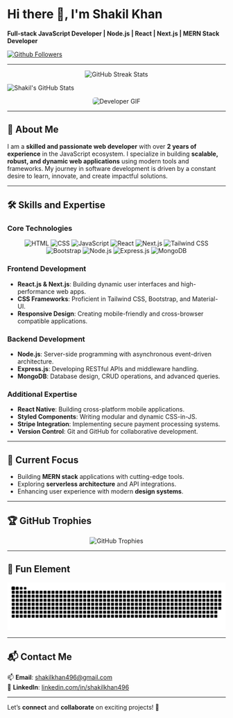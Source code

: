 # Hi there 👋, I'm Shakil Khan

**Full-stack JavaScript Developer | Node.js | React | Next.js | MERN Stack Developer**

[![Github Followers](https://img.shields.io/github/followers/shakilkhan496?label=Follow%20Me&style=social)](https://github.com/shakilkhan496)

---

<p align="center">
  <img src="https://github-readme-streak-stats.herokuapp.com/?user=shakilkhan496&background=0D1117&sideNums=FFFFFF&sideLabels=9A9A9A&currStreakNum=FB8C00&dates=6E6E6E" alt="GitHub Streak Stats" />
</p>

![Shakil's GitHub Stats](https://github-readme-stats.vercel.app/api?username=shakilkhan496&show_icons=true&theme=great-gatsby)

<p align="center">
  <img style="border-radius: 5px;" alt="Developer GIF" width="320px" height="240px" src="https://miro.medium.com/max/875/1*Urc28sbnORGOW5oyohQ06g.gif" />
</p>

---

## 🌟 About Me

I am a **skilled and passionate web developer** with over **2 years of experience** in the JavaScript ecosystem. I specialize in building **scalable, robust, and dynamic web applications** using modern tools and frameworks. My journey in software development is driven by a constant desire to learn, innovate, and create impactful solutions.

---

## 🛠️ Skills and Expertise

### **Core Technologies**

<p align="center">
  <img src="https://github.com/mir-hussain/mir-hussain/blob/main/images/icons/HTML.png" width="40" height="40" alt="HTML" />
  <img src="https://github.com/mir-hussain/mir-hussain/blob/main/images/icons/css.png" width="40" height="40" alt="CSS" />
  <img src="https://github.com/mir-hussain/mir-hussain/blob/main/images/icons/JavaScript.png" width="40" height="40" alt="JavaScript" />
  <img src="https://github.com/mir-hussain/mir-hussain/blob/main/images/icons/react.png" width="40" height="40" alt="React" />
  <img src="https://static-00.iconduck.com/assets.00/next-js-icon-2048x2048-5dqjgeku.png" width="40" height="40" alt="Next.js" />
  <img src="https://github.com/mir-hussain/mir-hussain/blob/main/images/icons/tailwind.png" width="40" height="40" alt="Tailwind CSS" />
  <img src="https://github.com/mir-hussain/mir-hussain/blob/main/images/icons/Bootsrap.png" width="40" height="40" alt="Bootstrap" />
  <img src="https://github.com/mir-hussain/mir-hussain/blob/main/images/icons/node.png" width="40" height="40" alt="Node.js" />
  <img src="https://github.com/mir-hussain/mir-hussain/blob/main/images/icons/express.png" width="40" height="40" alt="Express.js" />
  <img src="https://github.com/mir-hussain/mir-hussain/blob/main/images/icons/mongo.png" width="40" height="40" alt="MongoDB" />
</p>

### **Frontend Development**
- **React.js & Next.js**: Building dynamic user interfaces and high-performance web apps.
- **CSS Frameworks**: Proficient in Tailwind CSS, Bootstrap, and Material-UI.
- **Responsive Design**: Creating mobile-friendly and cross-browser compatible applications.

### **Backend Development**
- **Node.js**: Server-side programming with asynchronous event-driven architecture.
- **Express.js**: Developing RESTful APIs and middleware handling.
- **MongoDB**: Database design, CRUD operations, and advanced queries.

### **Additional Expertise**
- **React Native**: Building cross-platform mobile applications.
- **Styled Components**: Writing modular and dynamic CSS-in-JS.
- **Stripe Integration**: Implementing secure payment processing systems.
- **Version Control**: Git and GitHub for collaborative development.

---

## 🚀 Current Focus

- Building **MERN stack** applications with cutting-edge tools.
- Exploring **serverless architecture** and API integrations.
- Enhancing user experience with modern **design systems**.

---

## 🏆 GitHub Trophies

<p align="center">
  <img src="https://github-profile-trophy.vercel.app/?username=shakilkhan496&layout=compact&theme=algolia" alt="GitHub Trophies" />
</p>

---

## 🐍 Fun Element

<div align="center">
  <img src="https://github.com/1999AZZAR/1999AZZAR/blob/readme/resources/grid-snake.svg" alt="GitHub Snake Animation" />
</div>

---

## 📬 Contact Me

📫 **Email**: [shakilkhan496@gmail.com](mailto:shakilkhan496@gmail.com)  
💼 **LinkedIn**: [linkedin.com/in/shakilkhan496](https://linkedin.com/in/shakilkhan496)

---

Let’s **connect** and **collaborate** on exciting projects! 🚀
